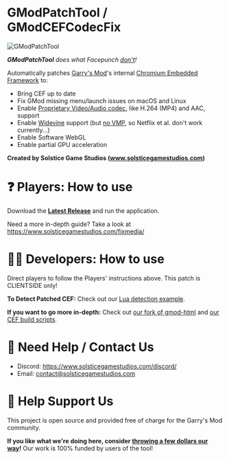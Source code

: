 # GModPatchTool / GModCEFCodecFix

![GModPatchTool](GModPatchToolLogo.png)

***GModPatchTool** does what Facepunch [don't](https://github.com/Facepunch/gmod-html/pull/3)!*

Automatically patches [Garry's Mod](https://gmod.facepunch.com/)'s internal [Chromium Embedded Framework](https://en.wikipedia.org/wiki/Chromium_Embedded_Framework) to:
- Bring CEF up to date
- Fix GMod missing menu/launch issues on macOS and Linux
- Enable [Proprietary Video/Audio codec](https://www.chromium.org/audio-video), like H.264 (MP4) and AAC, support
- Enable [Widevine](https://www.widevine.com) support (but [no VMP](https://github.com/solsticegamestudios/GModPatchTool/issues/100), so Netflix et al. don't work currently...)
- Enable Software WebGL
- Enable partial GPU acceleration

**Created by Solstice Game Studios (www.solsticegamestudios.com)**

# ❓ Players: How to use
Download the **[Latest Release](https://github.com/solsticegamestudios/GModPatchTool/releases)** and run the application.

Need a more in-depth guide? Take a look at https://www.solsticegamestudios.com/fixmedia/

# 👩‍💻 Developers: How to use
Direct players to follow the Players' instructions above. This patch is CLIENTSIDE only!

**To Detect Patched CEF:** Check out our [Lua detection example](detection_example.lua).

**If you want to go more in-depth:** Check out [our fork of gmod-html](https://github.com/solsticegamestudios/gmod-html) and [our CEF build scripts](cef_build).

# 📢 Need Help / Contact Us
* Discord: https://www.solsticegamestudios.com/discord/
* Email: contact@solsticegamestudios.com

# 💖 Help Support Us
This project is open source and provided free of charge for the Garry's Mod community.

**If you like what we're doing here, consider [throwing a few dollars our way](https://www.solsticegamestudios.com/donate/)!** Our work is 100% funded by users of the tool!
